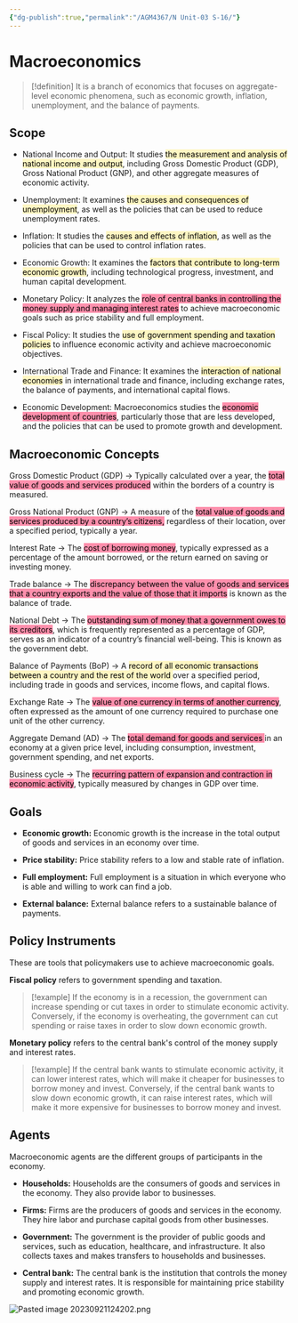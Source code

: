 ```yaml
---
{"dg-publish":true,"permalink":"/AGM4367/N Unit-03 S-16/"}
---
```



# Macroeconomics

> [!definition]
> It is a branch of economics that focuses on aggregate-level economic phenomena, such as economic growth, inflation, unemployment, and the balance of payments.

## Scope

- National Income and Output: It studies <mark style="background: #FFF3A3A6;">the measurement and analysis of national income and output</mark>, including Gross Domestic Product (GDP), Gross National Product (GNP), and other aggregate measures of economic activity.
  
- Unemployment: It examines <mark style="background: #FFF3A3A6;">the causes and consequences of unemployment</mark>, as well as the policies that can be used to reduce unemployment rates.
  
- Inflation: It studies the <mark style="background: #FFF3A3A6;">causes and effects of inflation</mark>, as well as the policies that can be used to control inflation rates.
  
- Economic Growth: It examines the <mark style="background: #FFF3A3A6;">factors that contribute to long-term economic growth</mark>, including technological progress, investment, and human capital development.
  
- Monetary Policy: It analyzes the <mark style="background: #FF5582A6;">role of central banks in controlling the money supply and managing interest rates</mark> to achieve macroeconomic goals such as price stability and full employment.
  
- Fiscal Policy: It studies the <mark style="background: #FFF3A3A6;">use of government spending and taxation policies</mark> to influence economic activity and achieve macroeconomic objectives.

- International Trade and Finance: It examines the <mark style="background: #FFF3A3A6;">interaction of national economies</mark> in international trade and finance, including exchange rates, the balance of payments, and international capital flows.
  
- Economic Development: Macroeconomics studies the <mark style="background: #FF5582A6;">economic development of countries</mark>, particularly those that are less developed, and the policies that can be used to promote growth and development.

##  Macroeconomic Concepts 

Gross Domestic Product (GDP) -> Typically calculated over a year, the <mark style="background: #FF5582A6;">total value of goods and services produced</mark> within the borders of a country is measured.

Gross National Product (GNP) ->	A measure of the <mark style="background: #FF5582A6;">total value of goods and services produced by a country’s citizens,</mark> regardless of their location, over a specified period, typically a year.

Interest Rate -> The <mark style="background: #FF5582A6;">cost of borrowing money</mark>, typically expressed as a percentage of the amount borrowed, or the return earned on saving or investing money.

Trade balance -> The <mark style="background: #FF5582A6;">discrepancy between the value of goods and services that a country exports and the value of those that it imports</mark> is known as the balance of trade.

National Debt -> The <mark style="background: #FF5582A6;">outstanding sum of money that a government owes to its creditors</mark>, which is frequently represented as a percentage of GDP, serves as an indicator of a country’s financial well-being. This is known as the government debt.

Balance of Payments (BoP) -> A <mark style="background: #FFF3A3A6;">record of all economic transactions between a country and the rest of the world </mark>over a specified period, including trade in goods and services, income flows, and capital flows.

Exchange Rate -> The <mark style="background: #FF5582A6;">value of one currency in terms of another currency</mark>, often expressed as the amount of one currency required to purchase one unit of the other currency.

Aggregate Demand (AD) -> The <mark style="background: #FF5582A6;">total demand for goods and services </mark>in an economy at a given price level, including consumption, investment, government spending, and net exports.

Business cycle -> The <mark style="background: #FF5582A6;">recurring pattern of expansion and contraction in economic activity</mark>, typically measured by changes in GDP over time.

## Goals

- **Economic growth:** Economic growth is the increase in the total output of goods and services in an economy over time.
  
- **Price stability:** Price stability refers to a low and stable rate of inflation. 
  
- **Full employment:** Full employment is a situation in which everyone who is able and willing to work can find a job. 
  
- **External balance:** External balance refers to a sustainable balance of payments.

## Policy Instruments

These are tools that policymakers use to achieve macroeconomic goals.

**Fiscal policy** refers to government spending and taxation. 

> [!example]
> If the economy is in a recession, the government can increase spending or cut taxes in order to stimulate economic activity. Conversely, if the economy is overheating, the government can cut spending or raise taxes in order to slow down economic growth.

**Monetary policy** refers to the central bank's control of the money supply and interest rates. 

> [!example]
> If the central bank wants to stimulate economic activity, it can lower interest rates, which will make it cheaper for businesses to borrow money and invest. Conversely, if the central bank wants to slow down economic growth, it can raise interest rates, which will make it more expensive for businesses to borrow money and invest.


## Agents

Macroeconomic agents are the different groups of participants in the economy.

- **Households:** Households are the consumers of goods and services in the economy. They also provide labor to businesses.
  
- **Firms:** Firms are the producers of goods and services in the economy. They hire labor and purchase capital goods from other businesses.
  
- **Government:** The government is the provider of public goods and services, such as education, healthcare, and infrastructure. It also collects taxes and makes transfers to households and businesses.
  
- **Central bank:** The central bank is the institution that controls the money supply and interest rates. It is responsible for maintaining price stability and promoting economic growth.

![Pasted image 20230921124202.png](/img/user/assets/attachments/Pasted%20image%2020230921124202.png)

